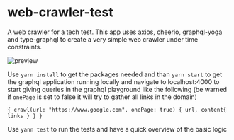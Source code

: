 # web-crawler-test
A web crawler for a tech test. This app uses axios, cheerio, graphql-yoga and type-graphql to create a very simple web crawler under time constraints.

![preview](https://git-repo-img.s3.eu-west-2.amazonaws.com/Annotation+2020-08-07+165647.png)

Use `yarn install` to get the packages needed and than `yarn start` to get the graphql application running locally and navigate to localhost:4000 to start giving queries in the graphql playground like the following (be warned if `onePage` is set to false it will try to gather all links in the domain)

`
{
  crawl(url: "https://www.google.com", onePage: true) {
    url,
    content{
      links
    }
  }
}
`

Use `yann test` to run the tests and have a quick overview of the basic logic
